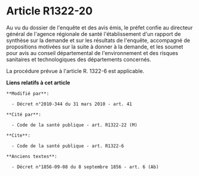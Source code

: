 # Article R1322-20

Au vu du dossier de l'enquête et des avis émis, le préfet confie au directeur général de l'agence régionale de santé
l'établissement d'un rapport de synthèse sur la demande et sur les résultats de l'enquête, accompagné de propositions
motivées sur la suite à donner à la demande, et les soumet pour avis au conseil départemental de l'environnement et des
risques sanitaires et technologiques des départements concernés. 

La procédure prévue à l'article R. 1322-6 est applicable.

**Liens relatifs à cet article**

	**Modifié par**:

	  - Décret n°2010-344 du 31 mars 2010 - art. 41

	**Cité par**:

	  - Code de la santé publique - art. R1322-22 (M)

	**Cite**:

	  - Code de la santé publique - art. R1322-6

	**Anciens textes**:

	  - Décret n°1856-09-08 du 8 septembre 1856 - art. 6 (Ab)
